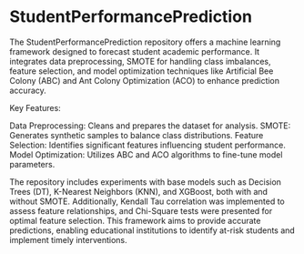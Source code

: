 # StudentPerformancePrediction
The StudentPerformancePrediction repository offers a machine learning framework designed to forecast student academic performance. It integrates data preprocessing, SMOTE for handling class imbalances, feature selection, and model optimization techniques like Artificial Bee Colony (ABC) and Ant Colony Optimization (ACO) to enhance prediction accuracy.

Key Features:

Data Preprocessing: Cleans and prepares the dataset for analysis.
SMOTE: Generates synthetic samples to balance class distributions.
Feature Selection: Identifies significant features influencing student performance.
Model Optimization: Utilizes ABC and ACO algorithms to fine-tune model parameters.

The repository includes experiments with base models such as Decision Trees (DT), K-Nearest Neighbors (KNN), and XGBoost, both with and without SMOTE. Additionally, Kendall Tau correlation was implemented to assess feature relationships, and Chi-Square tests were presented for optimal feature selection. This framework aims to provide accurate predictions, enabling educational institutions to identify at-risk students and implement timely interventions.
